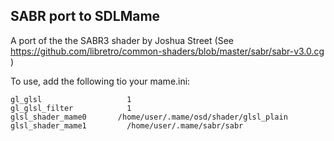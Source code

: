 SABR port to SDLMame
--------------------

A port of the the SABR3 shader by Joshua Street 
(See https://github.com/libretro/common-shaders/blob/master/sabr/sabr-v3.0.cg )

To use, add the following tio your mame.ini:

    gl_glsl                   1
    gl_glsl_filter            1
    glsl_shader_mame0       /home/user/.mame/osd/shader/glsl_plain
    glsl_shader_mame1         /home/user/.mame/sabr/sabr
